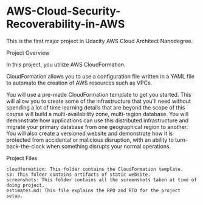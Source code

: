 # AWS-Cloud-Security-Recoverability-in-AWS

This is the first major project in Udacity AWS Cloud Architect Nanodegree.

Project Overview

In this project, you utilize AWS CloudFormation.

CloudFormation allows you to use a configuration file written in a YAML file to automate the creation of AWS resources such as VPCs.

You will use a pre-made CloudFormation template to get you started. This will allow you to create some of the infrastructure that you'll need without spending a lot of time learning details that are beyond the scope of this course will build a multi-availability zone, multi-region database. You will demonstrate how applications can use this distributed infrastructure and migrate your primary database from one geographical region to another. You will also create a versioned website and demonstrate how it is protected from accidental or malicious disruption, with an ability to turn-back-the-clock when something disrupts your normal operations.

Project Files

    cloudformation: This folder contains the CloudFormation template.
    s3: This folder contains artifacts of static website.
    screenshots: This folder contains all the screenshots taken at time of doing project.
    estimates.md: This file explains the RPO and RTO for the project setup.
